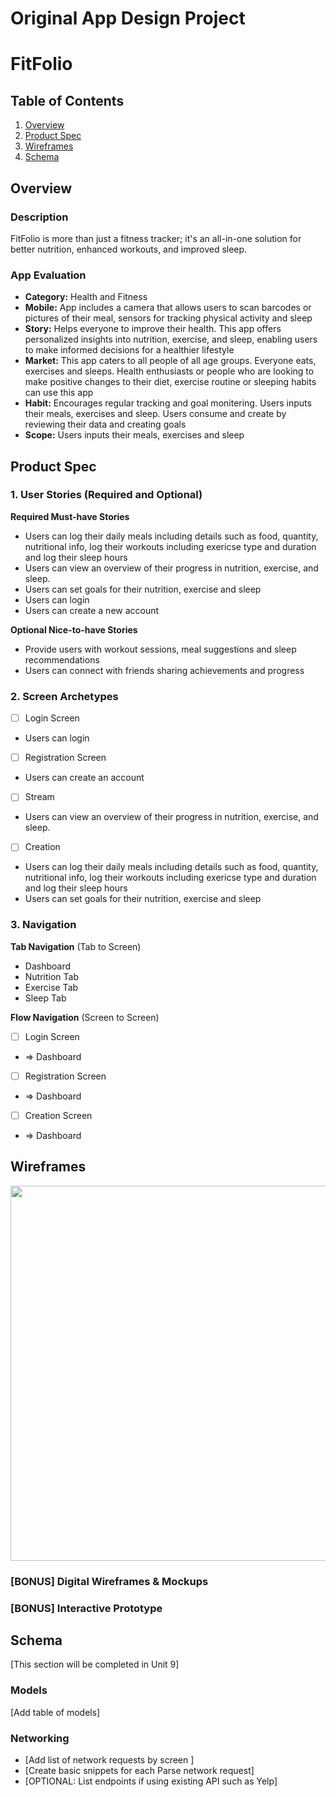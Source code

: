 Original App Design Project 
===

# FitFolio

## Table of Contents

1. [Overview](#Overview)
2. [Product Spec](#Product-Spec)
3. [Wireframes](#Wireframes)
4. [Schema](#Schema)

## Overview

### Description

FitFolio is more than just a fitness tracker; it's an all-in-one solution for better nutrition, enhanced workouts, and improved sleep.


### App Evaluation

- **Category:** Health and Fitness
- **Mobile:**  App includes a camera that allows users to scan barcodes or pictures of their meal, sensors for tracking physical activity and sleep 
- **Story:** Helps everyone to improve their health. This app offers personalized insights into nutrition, exercise, and sleep, enabling users to make informed decisions for a healthier lifestyle
- **Market:** This app caters to all people of all age groups. Everyone eats, exercises and sleeps. Health enthusiasts or people who are looking to make positive changes to their diet, exercise routine or sleeping habits can use this app
- **Habit:** Encourages regular tracking and goal monitering. Users inputs their meals, exercises and sleep. Users consume and create by reviewing their data and creating goals
- **Scope:** Users inputs their meals, exercises and sleep

## Product Spec

### 1. User Stories (Required and Optional)

**Required Must-have Stories**

* Users can log their daily meals including details such as food, quantity, nutritional info, log their workouts including exericse type and duration and log their sleep hours
* Users can view an overview of their progress in nutrition, exercise, and sleep.
* Users can set goals for their nutrition, exercise and sleep
* Users can login
* Users can create a new account

**Optional Nice-to-have Stories**

* Provide users with workout sessions, meal suggestions and sleep recommendations 
* Users can connect with friends sharing achievements and progress

### 2. Screen Archetypes

- [ ] Login Screen
* Users can login

- [ ] Registration Screen
* Users can create an account

- [ ] Stream
* Users can view an overview of their progress in nutrition, exercise, and sleep.

- [ ] Creation
* Users can log their daily meals including details such as food, quantity, nutritional info, log their workouts including exericse type and duration and log their sleep hours
* Users can set goals for their nutrition, exercise and sleep

### 3. Navigation

**Tab Navigation** (Tab to Screen)

* Dashboard 
* Nutrition Tab
* Exercise Tab
* Sleep Tab

**Flow Navigation** (Screen to Screen)

- [ ] Login Screen
* => Dashboard

- [ ] Registration Screen
* => Dashboard

- [ ] Creation Screen
* => Dashboard
 
## Wireframes

<img src="." width=600>

### [BONUS] Digital Wireframes & Mockups

### [BONUS] Interactive Prototype

## Schema 

[This section will be completed in Unit 9]

### Models

[Add table of models]

### Networking

- [Add list of network requests by screen ]
- [Create basic snippets for each Parse network request]
- [OPTIONAL: List endpoints if using existing API such as Yelp]
